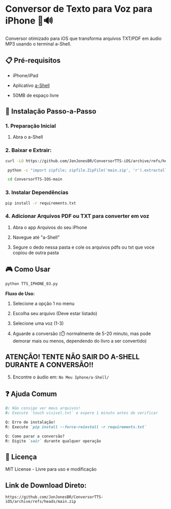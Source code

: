 # Conversor de Texto para Voz para iPhone 📲🔊

Conversor otimizado para iOS que transforma arquivos TXT/PDF em áudio MP3 usando o terminal a-Shell.

## 📋 Pré-requisitos

- iPhone/iPad
  
- Aplicativo [a-Shell](https://apps.apple.com/br/app/a-shell/id1543537943)
 
- 50MB de espaço livre

## 🚀 Instalação Passo-a-Passo

### 1. Preparação Inicial

1. Abra o a-Shell

### 2. Baixar e Extrair:  

   ```bash
   curl -LO https://github.com/JonJonesBR/ConversorTTS-iOS/archive/refs/heads/main.zip
```
  ```bash
   python -c "import zipfile; zipfile.ZipFile('main.zip', 'r').extractall()"
```
  ```bash
   cd ConversorTTS-IOS-main
```

### 3. Instalar Dependências

```bash
pip install -r requirements.txt
```

### 4. Adicionar Arquivos PDF ou TXT para converter em voz

1. Abra o app Arquivos do seu iPhone

2. Navegue até "a-Shell"

3. Segure o dedo nessa pasta e cole os arquivos pdfs ou txt que voce copiou de outra pasta

## 🎮 Como Usar

```bash
python TTS_IPHONE_03.py
```

**Fluxo de Uso:**

1. Selecione a opção 1 no menu
   
2. Escolha seu arquivo (Deve estar listado)
   
3. Selecione uma voz (1-3)
   
4. Aguarde a conversão (⏱️ normalmente de 5-20 minuto, mas pode demorar mais ou menos, dependendo do livro a ser convertido)

## ATENÇÃO! TENTE NÃO SAIR DO A-SHELL DURANTE A CONVERSÃO!!

5. Encontre o áudio em: `No Meu Iphone/a-Shell/`

## ❓ Ajuda Comum

```markdown
Q: Não consigo ver meus arquivos!
R: Execute `touch visivel.txt` e espere 1 minuto antes de verificar

Q: Erro de instalação!
R: Execute `pip install --force-reinstall -r requirements.txt`

Q: Como parar a conversão?
R: Digite `sair` durante qualquer operação
```

## 📄 Licença
MIT License - Livre para uso e modificação

## Link de Download Direto:
`https://github.com/JonJonesBR/ConversorTTS-iOS/archive/refs/heads/main.zip`
